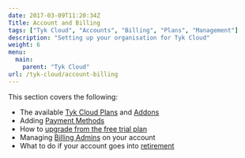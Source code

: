 ```yaml
---
date: 2017-03-09T11:20:34Z
Title: Account and Billing
tags: ["Tyk Cloud", "Accounts", "Billing", "Plans", "Management"]
description: "Setting up your organisation for Tyk Cloud"
weight: 6
menu:
  main:
    parent: "Tyk Cloud"
url: /tyk-cloud/account-billing
---
```


This section covers the following:

* The available [Tyk Cloud Plans](/docs/tyk-cloud/account-billing/plans/) and [Addons](/docs/tyk-cloud/account-billing/plans/#available-addons)
* Adding [Payment Methods](/docs/tyk-cloud/account-billing/add-payment-method/)
* How to [upgrade from the free trial plan](/docs/tyk-cloud/account-billing/upgrade-free-trial/)
* Managing [Billing Admins](/docs/tyk-cloud/account-billing/managing-billing-admins/) on your account
* What to do if your account goes into [retirement](/docs/tyk-cloud/account-billing/retirement/)